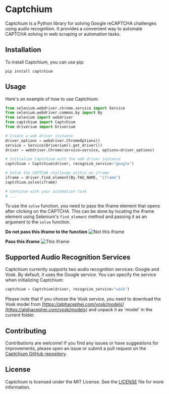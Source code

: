 # Captchium

Captchium is a Python library for solving Google reCAPTCHA challenges using audio recognition. It provides a convenient way to automate CAPTCHA solving in web scraping or automation tasks.

## Installation

To install Captchium, you can use pip:

```shell
pip install captchium
```

## Usage

Here's an example of how to use Captchium:

```python
from selenium.webdriver.chrome.service import Service
from selenium.webdriver.common.by import By
from selenium import webdriver
from captchium import Captchium
from driverium import Driverium

# Create a web driver instance
driver_options = webdriver.ChromeOptions()
service = Service(Driverium().get_driver())
driver = webdriver.Chrome(service=service, options=driver_options)

# Initialize Captchium with the web driver instance
captchium = Captchium(driver, recognize_service="google")

# Solve the CAPTCHA challenge within an iframe
iframe = driver.find_element(By.TAG_NAME, "iframe")
captchium.solve(iframe)

# Continue with your automation task
# ...
```

To use the `solve` function, you need to pass the iframe element that opens after clicking on the CAPTCHA. This can be done by locating the iframe element using Selenium's `find_element` method and passing it as an argument to the `solve` function.

**Do not pass this iframe to the function**
![Not this iframe ](https://i.imgur.com/oSyw2qx.png)

**Pass this iframe**
![This iframe](https://i.imgur.com/uF0AtlI.png)

## Supported Audio Recognition Services

Captchium currently supports two audio recognition services: Google and Vosk. By default, it uses the Google service. You can specify the service when initializing Captchium:

```python
captchium = Captchium(driver, recognize_service="vosk")
```

Please note that if you choose the Vosk service, you need to download the Vosk model from [https://alphacephei.com/vosk/models](https://alphacephei.com/vosk/models) and unpack it as 'model' in the current folder.

## Contributing

Contributions are welcome! If you find any issues or have suggestions for improvements, please open an issue or submit a pull request on the [Captchium GitHub repository](https://github.com/d3kxrma/captchium).

## License

Captchium is licensed under the MIT License. See the [LICENSE](https://github.com/d3kxrma/captchium/LICENSE) file for more information.
